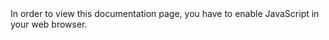<html>
<head>
  <meta charset="utf8">
  <meta name="generator" content="Insomnia Documenter v0.4.1">
  <meta name="viewport" content="width=device-width, user-scalable=no">
  <link rel="shortcut icon" href="favicon.ico">
  <link rel="stylesheet" href="bundle.css">
  <script defer src="bundle.js"></script>
  <link href="https://stackpath.bootstrapcdn.com/font-awesome/4.7.0/css/font-awesome.min.css" rel="stylesheet"
    integrity="sha384-wvfXpqpZZVQGK6TAh5PVlGOfQNHSoD2xbE+QkPxCAFlNEevoEH3Sl0sibVcOQVnN" crossorigin="anonymous">
</head>
<body>
  <noscript>In order to view this documentation page, you have to enable JavaScript in your web browser.</noscript>
  <div id="app" data-root="/teste-estagio-naveteam"></div>
</body>
</html>
